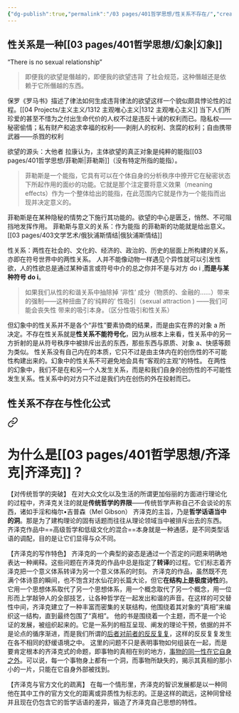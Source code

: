 ```yaml
---
{"dg-publish":true,"permalink":"/03 pages/401哲学思想/性关系不存在/","created":"2024-11-30T20:53:46.626+08:00","updated":"2025-03-02T20:33:27.229+08:00"}
---
```



## 性关系是一种[[03 pages/401哲学思想/幻象\|幻象]]
“There is no sexual relationship” 

> 即便我的欲望是僭越的，即便我的欲望违背 了社会规范，这种僭越还是依赖于它所僭越的东西。

保罗《罗马书》描述了律法如何生成违背律法的欲望这样一个貌似颇具悖论性的过程。[[04 Projects/主义主义/1312 主观唯心主义\|1312 主观唯心主义]]
当下人们所珍爱的甚至不惜为之付出生命代价的人权不过是违反十诫的权利而已。隐私权——秘密偷情；私有财产和追求幸福的权利——剥削人的权利、贪腐的权利；自由携带武器——杀戮的权利

欲望的源头：大他者
拉康认为，主体欲望的真正对象是纯粹的能指[[03 pages/401哲学思想/菲勒斯\|菲勒斯]]（没有特定所指的能指）。
> 菲勒斯是一个能指，它具有可以在个体自身的分析秩序中撩开它在秘密状态下所起作用的面纱的功能。它就是那个注定要将意义效果（meaning effects）作为一个整体给出的能指，在此范围内它就是作为一个能指而出现并决定意义的。

菲勒斯是在某种隐秘的情势之下施行其功能的。欲望的中心是匮乏，悄然、不可阻挡地发挥作用。
菲勒斯与意义的关系：作为能指 的菲勒斯的功能就是给出意义。
[[03 pages/403文学艺术/俄狄浦斯情结\|俄狄浦斯情结]]

性关系：两性在社会的、文化的、经济的、政治的、历史的层面上所构建的关系，亦即在符号世界中的两性关系。
人并不能像动物一样遇见个异性就可以引发性欲，人的性欲总是通过某种语言或符号中介的总之你并不是与对方 do i ,**而是与某种符号 do i**。
>如果我们从性的和谐关系中抽除掉 ‘非性’ 成分（物质的、金融的……）带来的强制——这种扭曲了的‘纯粹的’ 性吸引（sexual attraction ) ——我们可能会丧失性 带来的吸引本身。（区分性吸引和性关系）

但幻象中的性关系并不是各个“非性”要素协商的结果，而是由实在界的对象 a 所决定。不存在性关系就是**性关系不能符号化**，因为从根本上来看，性关系中的另一方折射的是从符号秩序中被排斥出去的东西，那些东西与原质、对象 a、快感等颇为类似。
性关系没有自己内在的本质，它只不过是由主体内在的创伤性的不可能性构建出来的。幻象中的性关系不可避免地会具有“客观的主观”的特性。
在两性的幻象中，我们不是在和另一个人发生关系，而是和我们自身的创伤性的不可能性发生关系。性关系中的对方只不过是我们内在创伤的外在投射而已。

## 性关系不存在与性化公式

<div class="transclusion internal-embed is-loaded"><a class="markdown-embed-link" href="/04-projects//p/#" aria-label="Open link"><svg xmlns="http://www.w3.org/2000/svg" width="24" height="24" viewBox="0 0 24 24" fill="none" stroke="currentColor" stroke-width="2" stroke-linecap="round" stroke-linejoin="round" class="svg-icon lucide-link"><path d="M10 13a5 5 0 0 0 7.54.54l3-3a5 5 0 0 0-7.07-7.07l-1.72 1.71"></path><path d="M14 11a5 5 0 0 0-7.54-.54l-3 3a5 5 0 0 0 7.07 7.07l1.71-1.71"></path></svg></a><div class="markdown-embed">



# 为什么是[[03 pages/401哲学思想/齐泽克\|齐泽克]]？
【对传统哲学的突破】
在对大众文化以及生活的所谓更加俗丽的方面进行理论化的过程中，齐泽克关注的就是**传统哲学的界限**——传统哲学声称自己不会谈论的东西，诸如手淫和梅尔•吉普森（Mel Gibson）
齐泽克的主旨，乃是**哲学话语当中的洞**。那是为了建构理论的固有话题而往往从理论领域当中被排斥出去的东西。
齐泽克作品中==高级哲学和低级文化的混合==本身就是一种通感，是不同类型话语的调配，目的是让它们显得与众不同。

【齐泽克的写作特色】
齐泽克的一个典型的姿态是通过一个否定的问题来明确地表达一种阐释。这些问题在齐泽克的作品中总是指定了**转译**的过程。它们标志着齐泽克把一个意义体系转译为另一个意义体系的时刻。
齐泽克的作品，虽然既不充满个体诗意的瞬间，也不饱含对水仙花的长篇大论，但它**在结构上是极度诗性**的。它用一个思想体系取代了另一个思想体系，用一个概念取代了另一个概念，用一位形而上学敲钟人的全部技艺，让各种哲学在一起发出和谐的声音。在这样的可交替性中间，齐泽克建立了一种丰富而密集的关联结构，他围绕着其对象的“真相”来编织这一结构，直到最终包围了“真相”。
他的书是围绕着一个主题，而不是一个论证的发展，被组织起来的。它是一系列的相互呈现、阐发的理论干预，依据的并不是论点的循序渐进，而是我们所谓的<u>后者对前者的反反复复</u>，这样的反反复复发生在各不相同的舒缓语境之中。
这里的问题不只是表明事物如何组装在一起，而是要肯定根本的齐泽克式的命题，即事物的真相在别的地方，<u>事物的同一性在它自身之外</u>。可以说，每一个事物身上都有一个洞，而事物所缺失的，揭示其真相的那小小的一片，只能在它自身外部被找到。

【齐泽克与官方文化的疏离】
在每一个情形里，齐泽克的智识发展都是以一种同他在其中工作的官方文化的距离或异质性为标志的。正是这样的疏远，这种同曾经并且现在仍包含它的哲学话语的差异，锻造了齐泽克自己思想的特性。


</div></div>


